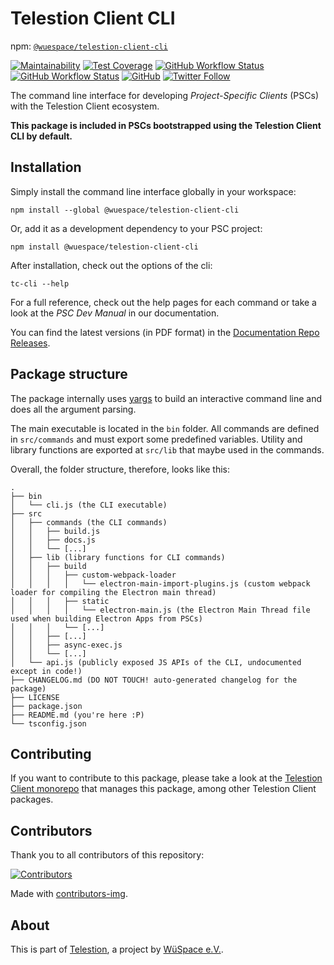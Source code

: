 # Telestion Client CLI

npm: [`@wuespace/telestion-client-cli`](https://www.npmjs.com/package/@wuespace/telestion-client-cli)

[![Maintainability](https://api.codeclimate.com/v1/badges/97fadf70f54a759cfaa4/maintainability)](https://codeclimate.com/github/TelestionTeam/telestion-client/maintainability)
[![Test Coverage](https://api.codeclimate.com/v1/badges/97fadf70f54a759cfaa4/test_coverage)](https://codeclimate.com/github/TelestionTeam/telestion-client/test_coverage)
[![GitHub Workflow Status](https://img.shields.io/github/workflow/status/TelestionTeam/telestion-client/Test%20and%20Coverage?label=tests)](https://github.com/TelestionTeam/telestion-client/actions?query=workflow%3A%22Test+and+Coverage%22)
[![GitHub Workflow Status](https://img.shields.io/github/workflow/status/TelestionTeam/telestion-client/CI)](https://github.com/TelestionTeam/telestion-client/actions?query=workflow%3ACI)
[![GitHub](https://img.shields.io/github/license/TelestionTeam/telestion-client)](LICENSE)
[![Twitter Follow](https://img.shields.io/twitter/follow/wuespace?style=social)](https://twitter.com/wuespace)

The command line interface for developing _Project-Specific Clients_ (PSCs) with the Telestion Client ecosystem.

**This package is included in PSCs bootstrapped using the Telestion Client CLI by default.**

## Installation

Simply install the command line interface globally in your workspace:

```shell
npm install --global @wuespace/telestion-client-cli
```

Or, add it as a development dependency to your PSC project:

```shell
npm install @wuespace/telestion-client-cli
```

After installation, check out the options of the cli:

```shell
tc-cli --help
```

For a full reference, check out the help pages for each command or take a look at the _PSC Dev Manual_ in our documentation.

You can find the latest versions (in PDF format) in the [Documentation Repo Releases](https://github.com/TelestionTeam/telestion-docs/releases/latest).

## Package structure

The package internally uses [yargs](http://yargs.js.org/) to build an interactive command line
and does all the argument parsing.

The main executable is located in the `bin` folder.
All commands are defined in `src/commands` and must export some predefined variables.
Utility and library functions are exported at `src/lib` that maybe used in the commands.

Overall, the folder structure, therefore, looks like this:

```
.
├── bin
│   └── cli.js (the CLI executable)
├── src
│   ├── commands (the CLI commands)
│   │   ├── build.js
│   │   ├── docs.js
│   │   └── [...]
│   ├── lib (library functions for CLI commands)
│   │   ├── build
│   │   │   ├── custom-webpack-loader
│   │   │   │   └── electron-main-import-plugins.js (custom webpack loader for compiling the Electron main thread)
│   │   │   ├── static
│   │   │   │   └── electron-main.js (the Electron Main Thread file used when building Electron Apps from PSCs)
│   │   │   └── [...]
│   │   ├── [...]
│   │   ├── async-exec.js
│   │   └── [...]
│   └── api.js (publicly exposed JS APIs of the CLI, undocumented except in code!)
├── CHANGELOG.md (DO NOT TOUCH! auto-generated changelog for the package)
├── LICENSE
├── package.json
├── README.md (you're here :P)
└── tsconfig.json
```

## Contributing

If you want to contribute to this package, please take a look at the [Telestion Client monorepo](https://github.com/TelestionTeam/telestion-client/) that manages this package, among other Telestion Client packages.

## Contributors

Thank you to all contributors of this repository:

[![Contributors](https://contrib.rocks/image?repo=TelestionTeam/telestion-client)](https://github.com/TelestionTeam/telestion-client/graphs/contributors)

Made with [contributors-img](https://contrib.rocks).

## About

This is part of [Telestion](https://telestion.wuespace.de/), a project by [WüSpace e.V.](https://www.wuespace.de/).
